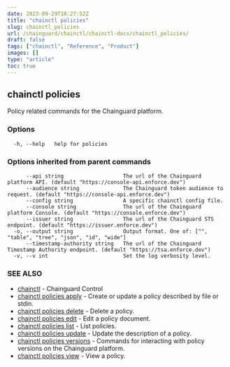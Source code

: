 ```yaml
---
date: 2023-09-29T18:27:52Z
title: "chainctl policies"
slug: chainctl_policies
url: /chainguard/chainctl/chainctl-docs/chainctl_policies/
draft: false
tags: ["chainctl", "Reference", "Product"]
images: []
type: "article"
toc: true
---
```

## chainctl policies

Policy related commands for the Chainguard platform.

### Options

```
  -h, --help   help for policies
```

### Options inherited from parent commands

```
      --api string                   The url of the Chainguard platform API. (default "https://console-api.enforce.dev")
      --audience string              The Chainguard token audience to request. (default "https://console-api.enforce.dev")
      --config string                A specific chainctl config file.
      --console string               The url of the Chainguard platform Console. (default "https://console.enforce.dev")
      --issuer string                The url of the Chainguard STS endpoint. (default "https://issuer.enforce.dev")
  -o, --output string                Output format. One of: ["", "table", "tree", "json", "id", "wide"]
      --timestamp-authority string   The url of the Chainguard Timestamp Authority endpoint. (default "https://tsa.enforce.dev")
  -v, --v int                        Set the log verbosity level.
```

### SEE ALSO

* [chainctl](/chainguard/chainctl/chainctl-docs/chainctl/)	 - Chainguard Control
* [chainctl policies apply](/chainguard/chainctl/chainctl-docs/chainctl_policies_apply/)	 - Create or update a policy described by file or stdin.
* [chainctl policies delete](/chainguard/chainctl/chainctl-docs/chainctl_policies_delete/)	 - Delete a policy.
* [chainctl policies edit](/chainguard/chainctl/chainctl-docs/chainctl_policies_edit/)	 - Edit a policy document.
* [chainctl policies list](/chainguard/chainctl/chainctl-docs/chainctl_policies_list/)	 - List policies.
* [chainctl policies update](/chainguard/chainctl/chainctl-docs/chainctl_policies_update/)	 - Update the description of a policy.
* [chainctl policies versions](/chainguard/chainctl/chainctl-docs/chainctl_policies_versions/)	 - Commands for interacting with policy versions on the Chainguard platform.
* [chainctl policies view](/chainguard/chainctl/chainctl-docs/chainctl_policies_view/)	 - View a policy.


